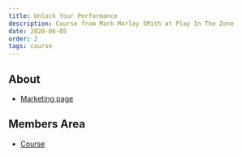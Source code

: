 ```yaml
---
title: Unlock Your Performance
description: Course from Mark Morley SMith at Play In The Zone
date: 2020-06-05
order: 2
tags: course
---
```


## About

- [Marketing page](https://playinthezone.com/unlock-your-performance/)

## Members Area

- [Course](https://members.playinthezone.com/unlock-your-performance/)
